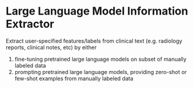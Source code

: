 # Large Language Model Information Extractor

Extract user-specified features/labels from clinical text (e.g. radiology reports, clinical notes, etc) by either 
1. fine-tuning pretrained large language models on subset of manually labeled data
2. prompting pretrained large language models, providing zero-shot or few-shot examples from manually labeled data